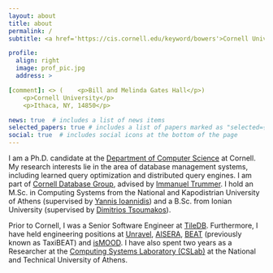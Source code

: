 ```yaml
---
layout: about
title: about
permalink: /
subtitle: <a href='https://cis.cornell.edu/keyword/bowers'>Cornell University, Computer Science Department</a>

profile:
  align: right
  image: prof_pic.jpg
  address: >

[comment]: <> (    <p>Bill and Melinda Gates Hall</p>)
    <p>Cornell University</p>
    <p>Ithaca, NY, 14850</p>

news: true  # includes a list of news items
selected_papers: true # includes a list of papers marked as "selected={true}"
social: true  # includes social icons at the bottom of the page
---
```


I am a Ph.D. candidate at the [Department of Computer Science](https://www.cs.cornell.edu/) at Cornell. 
My research interests lie in the area of database management systems, including learned query optimization and 
distributed query engines. I am part of [Cornell Database Group](https://itrummer.github.io/dbgrouphp/),
advised by [Immanuel Trummer](https://itrummer.github.io/). I hold an M.Sc. in Computing Systems 
from the National and Kapodistrian University of Athens 
(supervised by [Yannis Ioannidis](https://en.wikipedia.org/wiki/Yannis_Ioannidis)) and a B.Sc. from Ionian University
(supervised by [Dimitrios Tsoumakos](http://www.cslab.ntua.gr/~dtsouma/)).



Prior to Cornell, I was a Senior Software Engineer at [TileDB](https://tiledb.com/). Furthermore, I have held engineering positions at 
[Unravel](https://www.unraveldata.com/), [AISERA](https://aisera.com/), [BEAT](https://en.wikipedia.org/wiki/Beat_(app))
(previously known as TaxiBEAT) and [isMOOD](https://ismood.com/). I have also spent two years as a Researcher at the 
[Computing Systems Laboratory (CSLab)](https://twitter.com/cslab_ntua?lang=en) at the National and Technical University of  Athens. 

